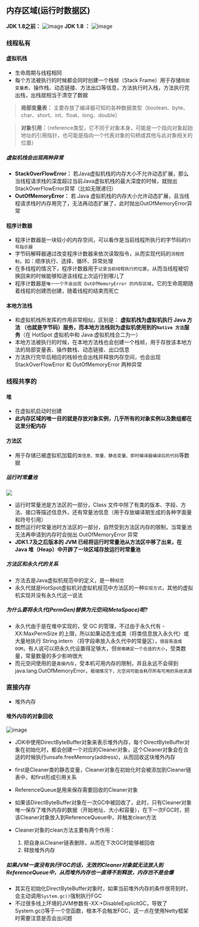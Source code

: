## 内存区域(运行时数据区)
**JDK 1.8之前：**
![image](1.内存区域.assets/12560)
**JDK 1.8 ：**
![image](1.内存区域.assets/12562)

### 线程私有

#### 虚拟机栈
- 生命周期与线程相同
- 每个方法被执行的时候都会同时创建一个栈帧（Stack Frame）用于存储`局部变量表`、操作栈、动态链接、方法出口等信息，方法执行时入栈，方法执行完出栈，出栈就相当于清空了数据
> **局部变量表：** 主要存放了编译器可知的各种数据类型（boolean、byte、char、short、int、float、long、double）

> **对象引用：**（reference类型，它不同于对象本身，可能是一个指向对象起始地址的引用指针，也可能是指向一个代表对象的句柄或其他与此对象相关的位置）

##### 虚拟机栈会出现两种异常
- **StackOverFlowError：** 若Java虚拟机栈的内存大小不允许动态扩展，那么当线程请求栈的深度超过当前Java虚拟机栈的最大深度的时候，就抛出StackOverFlowError异常（比如无限递归）
- **OutOfMemoryError：** 若 Java 虚拟机栈的内存大小允许动态扩展，且当线程请求栈时内存用完了，无法再动态扩展了，此时抛出OutOfMemoryError异常

#### 程序计数器
- 程序计数器是一块较小的内存空间，可以看作是当前线程所执行的字节码的`行号指示器`
- 字节码解释器通过改变程序计数器来依次读取指令，从而实现代码的`流程控制`，如：顺序执行、选择、循环、异常处理
- 在多线程的情况下，程序计数器用于`记录当前线程执行的位置`，从而当线程被切换回来的时候能够知道该线程上次运行到哪儿了
- 程序计数器是`唯一一个不会出现 OutOfMemoryError 的内存区域`，它的生命周期随着线程的创建而创建，随着线程的结束而死亡

#### 本地方法栈
- 和虚拟机栈所发挥的作用非常相似，区别是： **虚拟机栈为虚拟机执行 Java 方法 （也就是字节码）服务，而本地方法栈则为虚拟机使用到的`Native 方法`服务**（在 HotSpot 虚拟机中和 Java 虚拟机栈合二为一）
- 本地方法被执行的时候，在本地方法栈也会创建一个栈帧，用于存放该本地方法的局部变量表、操作数栈、动态链接、出口信息
- 方法执行完毕后相应的栈帧也会出栈并释放内存空间，也会出现 StackOverFlowError 和 OutOfMemoryError 两种异常

### 线程共享的

#### 堆
- 在虚拟机启动时创建
- **此内存区域的唯一目的就是存放对象实例，几乎所有的对象实例以及数组都在这里分配内存**

#### 方法区
- 用于存储已被虚拟机加载的`类信息、常量、静态变量、即时编译器编译后的代码`等数据

##### 运行时常量池
![](1.内存区域.assets/12566)
- 运行时常量池是方法区的一部分，Class 文件中除了有类的版本、字段、方法、接口等描述信息外，还有常量池信息（用于存放编译期生成的各种字面量和符号引用）
- 既然运行时常量池时方法区的一部分，自然受到方法区内存的限制，当常量池无法再申请到内存时会抛出 OutOfMemoryError 异常
- **JDK1.7及之后版本的 JVM 已经将运行时常量池从方法区中移了出来，在 Java 堆（Heap）中开辟了一块区域存放运行时常量池** 

##### 方法区和永久代的关系
- 方法去是Java虚拟机规范中的定义，是一种`规范`
- 永久代就是HotSpot虚拟机对虚拟机规范中方法区的一种`实现方式`，其他的虚拟机实现并没有永久代这一说法

##### 为什么要将永久代(PermGen)替换为元空间(MetaSpace)呢?

- 永久代由于是在堆中实现的，受 GC 的管理，不过由于永久代有 -XX:MaxPermSize 的上限，所以如果动态生成类（将类信息放入永久代）或大量地执行 String.intern （将字段串放入永久代中的常量区），`很容易造成 OOM`，有人说可以把永久代设置得足够大，但`很难确定一个合适的大小`，受类数量，常量数量的多少影响很大
- 而元空间使用的是`直接内存`，受本机可用内存的限制，并且永远不会得到java.lang.OutOfMemoryError，`极端情况下，元空间可能会耗尽所有可用的系统资源`

### 直接内存
- 堆外内存

#### 堆外内存的对象回收
![image](1.内存区域.assets/8595)
- JDK中使用DirectByteBuffer对象来表示堆外内存，每个DirectByteBuffer对象在初始化时，都会创建一个对应的Cleaner对象，这个Cleaner对象会在合适的时候执行unsafe.freeMemory(address)，从而回收这块堆外内存
- first是Cleaner类的静态变量，Cleaner对象在初始化时会被添加到Cleaner链表中，和first形成引用关系
- ReferenceQueue是用来保存需要回收的Cleaner对象
- 如果该DirectByteBuffer对象在一次GC中被回收了，此时，只有Cleaner对象唯一保存了堆外内存的数据（开始地址、大小和容量），在下一次FGC时，把该Cleaner对象放入到ReferenceQueue中，并触发clean方法
- Cleaner对象的clean方法主要有两个作用：

    1. 把自身从Cleaner链表删除，从而在下次GC时能够被回收
    2. 释放堆外内存

##### 如果JVM一直没有执行FGC的话，无效的Cleaner对象就无法放入到ReferenceQueue中，从而堆外内存也一直得不到释放，内存岂不是会爆
- 其实在初始化DirectByteBuffer对象时，如果当前堆外内存的条件很苛刻时，会主动调用`System.gc()`强制执行FGC
- 不过很多线上环境的JVM参数有-XX:+DisableExplicitGC，导致了System.gc()等于一个空函数，根本不会触发FGC，这一点在使用Netty框架时需要注意是否会出问题

